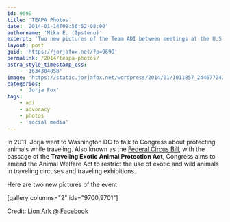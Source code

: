 ```yaml
---
id: 9699
title: 'TEAPA Photos'
date: '2014-01-14T09:56:52-08:00'
authorname: 'Mika E. (Ipstenu)'
excerpt: 'Two new pictures of the Team ADI between meetings at the U.S. Congress during the launch of the Traveling Exotic Animal Protection Act.'
layout: post
guid: 'https://jorjafox.net/?p=9699'
permalink: /2014/teapa-photos/
astra_style_timestamp_css:
    - '1634304858'
image: 'https://static.jorjafox.net/wordpress/2014/01/1011857_244677242370141_2112454778_n.jpg'
categories:
    - 'Jorja Fox'
tags:
    - adi
    - advocacy
    - photos
    - 'social media'
---
```


In 2011, Jorja went to Washington DC to talk to Congress about protecting animals while traveling. Also known as the <a href="http://www.federalcircusbill.org/">Federal Circus Bill</a>, with the passage of the **Traveling Exotic Animal Protection Act**, Congress aims to amend the Animal Welfare Act to restrict the use of exotic and wild animals in traveling circuses and traveling exhibitions.

Here are two new pictures of the event:

[gallery columns="2" ids="9700,9701"]

Credit: <a href="https://www.facebook.com/photo.php?fbid=244677242370141&amp;set=a.146892092148657.1073741826.146882198816313&amp;type=1&amp;stream_ref=10">Lion Ark @ Facebook</a>
